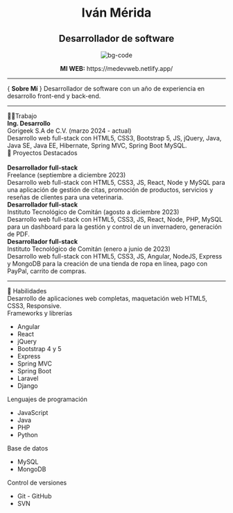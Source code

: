 
<h1 align="center"> Iván Mérida</h1>
<h2 align="center">Desarrollador de software</h2>

<div align="center">
  <img src="https://github.com/ivanmerida/IvanMerida/assets/87203017/b4f372d0-eee0-448b-b21a-6895c4b81faf.png" alt="bg-code">
</div>
<p align="center">
<b> MI WEB:</b> https://medevweb.netlify.app/
</p>
<hr/>
{ <b>Sobre Mí</b> }
Desarrollador de software con un año de experiencia en desarrollo front-end y back-end. 
<hr/>
👨‍💻Trabajo<br/>
<b>Ing. Desarrollo</b><br/>
Gorigeek S.A de C.V. (marzo 2024 - actual)<br/>
Desarrollo web full-stack con HTML5, CSS3, Bootstrap 5, JS, jQuery, Java, Java SE, Java EE, Hibernate, Spring MVC, Spring Boot
MySQL.
<br/>
🌟 Proyectos Destacados<br/>
<br/>
<b>Desarrollador full-stack</b><br/>
Freelance (septiembre a diciembre 2023)<br/>
Desarrollo web full-stack con HTML5, CSS3, JS, React, Node y MySQL para una
aplicación de gestión de citas, promoción de productos, servicios y reseñas de
clientes para una veterinaria.<br/>
<b>Desarrollador full-stack</b><br/>
Instituto Tecnológico de Comitán (agosto a diciembre 2023)<br/>
Desarrollo web full-stack con HTML5, CSS3, JS, React, Node, PHP, MySQL para un
dashboard para la gestión y control de un invernadero, generación de PDF.<br/>
<b>Desarrollador full-stack</b><br/>
Instituto Tecnológico de Comitán (enero a junio de 2023)<br/>
Desarrollo web full-stack con HTML5, CSS3, JS, Angular, NodeJS, Express y MongoDB
para la creación de una tienda de ropa en línea, pago con PayPal, carrito de
compras.<br/>
<hr/>
🚀 Habilidades<br/>
Desarrollo de aplicaciones web completas, maquetación web HTML5, CSS3, Responsive.
<br/>
Frameworks y librerías 
<ul>
  <li>Angular</li>
  <li>React</li>
  <li>jQuery</li>
  <li>Bootstrap 4 y 5</li>
  <li>Express</li>
  <li>Spring MVC</li>
  <li>Spring Boot</li>
  <li>Laravel</li>
  <li>Django</li>
</ul>
Lenguajes de programación 
 <ul>
   <li>
     JavaScript
   </li>
    <li>
      Java
   </li>
    <li>
      PHP
   </li>
   <li>
     Python
   </li>
 </ul>
Base de datos <br/>
<ul>
  <li>MySQL</li>
  <li>MongoDB</li>
</ul>
Control de versiones 
<ul>
  <li>Git - GitHub</li>
  <li>SVN</li>
</ul>





